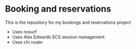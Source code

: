 # Booking and reservations

This is the repository for my bookings and reservations project

- Uses nosurf
- Uses Alex Edwards SCS session management
- Uses chi router
